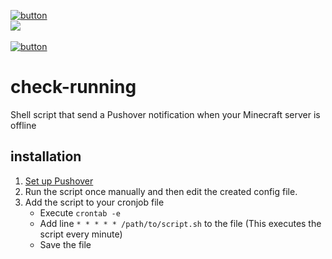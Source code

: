 [![button](https://img.shields.io/badge/Download-success)](https://files.teunjojo.com/download.php?file=check-running)
<br><img src="https://img.shields.io/badge/dynamic/json?color=informational&label=version&prefix=v&query=%24.version&url=https%3A%2F%2Ffiles.teunjojo.com%2Flatest.php%3Frepo%3Dcheck-running%26data_type%3Djson">
<br><br>[![button](https://img.shields.io/badge/Donate-yellow?logo=paypal)](https://www.paypal.com/donate/?hosted_button_id=U9YA79HDTWTZW)
# check-running
Shell script that send a Pushover notification when your Minecraft server is offline

## installation
1. [Set up Pushover](https://support.pushover.net/i7-what-is-pushover-and-how-do-i-use-it)
2. Run the script once manually and then edit the created config file.
3. Add the script to your cronjob file
    - Execute `crontab -e`
    - Add line `* * * * * /path/to/script.sh` to the file (This executes the script every minute)
    - Save the file
